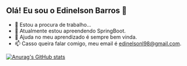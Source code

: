 ## Olá! Eu sou o Edinelson Barros 👋


- 🔭 Estou a procura de trabalho...
- 🌱 Atualmente estou apreendendo SpringBoot.
- 👥 Ajuda no meu aprendizado é sempre bem vinda.
- 📫 Casso queira falar comigo, meu email é edinelsonl98@gmail.com.

[![Anurag's GitHub stats](https://github-readme-stats.vercel.app/api?username=edinelsonbarros&show_icons=true&theme=dark)](https://github.com/anuraghazra/github-readme-stats)
